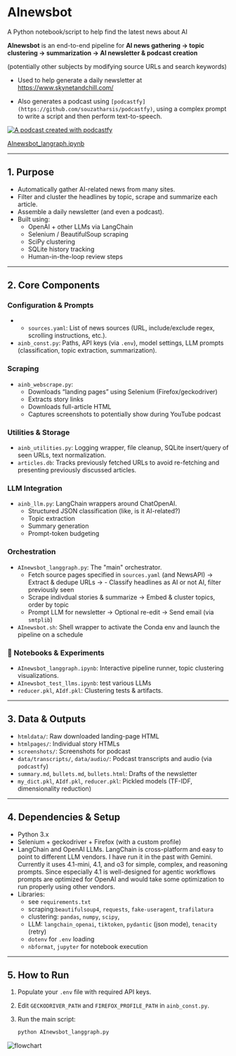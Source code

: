 # AInewsbot

A Python notebook/script to help find the latest news about AI

**AInewsbot** is an end-to-end pipeline for **AI news gathering → topic clustering → summarization → AI newsletter & podcast creation**

(potentially other subjects by modifying source URLs and search keywords)

- Used to help generate a daily newsletter at https://www.skynetandchill.com/

- Also generates a podcast using `[podcastfy](https://github.com/souzatharsis/podcastfy)`, using a complex prompt to write a script and then perform text-to-speech.

[![A podcast created with podcastfy](https://img.youtube.com/vi/Fl0xP1Io72k/0.jpg)](https://www.youtube.com/shorts/AOVOOZQthNU)

[AInewsbot_langraph.ipynb](https://github.com/druce/AInewsbot/blob/main/AInewsbot_langgraph.ipynb)

---

## 1. Purpose

- Automatically gather AI-related news from many sites.
- Filter and cluster the headlines by topic, scrape and summarize each article.
- Assemble a daily newsletter (and even a podcast).
- Built using:
  - OpenAI + other LLMs via LangChain
  - Selenium / BeautifulSoup scraping
  - SciPy clustering
  - SQLite history tracking
  - Human-in-the-loop review steps

---

## 2. Core Components

### Configuration & Prompts
- - `sources.yaml`: List of news sources (URL, include/exclude regex, scrolling instructions, etc.).
- `ainb_const.py`: Paths, API keys (via `.env`), model settings, LLM prompts (classification, topic extraction, summarization).

### Scraping
- `ainb_webscrape.py`:
  - Downloads “landing pages” using Selenium (Firefox/geckodriver)
  - Extracts story links
  - Downloads full-article HTML
  - Captures screenshots to potentially show during YouTube podcast

### Utilities & Storage
- `ainb_utilities.py`: Logging wrapper, file cleanup, SQLite insert/query of seen URLs, text normalization.
- `articles.db`: Tracks previously fetched URLs to avoid re-fetching and presenting previously discussed articles.

### LLM Integration
- `ainb_llm.py`: LangChain wrappers around ChatOpenAI.
  - Structured JSON classification (like, is it AI-related?)
  - Topic extraction
  - Summary generation
  - Prompt-token budgeting

### Orchestration
- `AInewsbot_langgraph.py`: The "main" orchestrator.
  - Fetch source pages specified in `sources.yaml` (and NewsAPI) → Extract & dedupe URLs → - Classify headlines as AI or not AI, filter previously seen
  - Scrape indivdual stories & summarize →  Embed & cluster topics, order by topic
  - Prompt LLM for newsletter → Optional re-edit → Send email (via `smtplib`)
- `AInewsbot.sh`: Shell wrapper to activate the Conda env and launch the pipeline on a schedule

### 🧪 Notebooks & Experiments
- `AInewsbot_langgraph.ipynb`: Interactive pipeline runner, topic clustering visualizations.
- `AInewsbot_test_llms.ipynb`: test various LLMs
- `reducer.pkl`, `AIdf.pkl`: Clustering tests & artifacts.

---

## 3. Data & Outputs

- `htmldata/`: Raw downloaded landing-page HTML
- `htmlpages/`: Individual story HTMLs
- `screenshots/`: Screenshots for podcast
- `data/transcripts/`, `data/audio/`: Podcast transcripts and audio (via `podcastfy`)
- `summary.md`, `bullets.md`, `bullets.html`: Drafts of the newsletter
- `my_dict.pkl`, `AIdf.pkl`, `reducer.pkl`: Pickled models (TF-IDF, dimensionality reduction)

---

## 4. Dependencies & Setup

- Python 3.x
- Selenium + geckodriver + Firefox (with a custom profile)
- LangChain and OpenAI LLMs. LangChain is cross-platform and easy to point to different LLM vendors. I have run it in the past with Gemini. Currently it uses 4.1-mini, 4.1, and o3 for simple, complex, and reasoning prompts. Since especially 4.1 is well-designed for agentic workflows prompts are optimized for OpenAI and would take some optimization to run properly using other vendors.
- Libraries:
	- see `requirements.txt`
	- scraping:`beautifulsoup4`, `requests`, `fake-useragent`, `trafilatura`
	- clustering: `pandas`, `numpy`, `scipy`,
	- LLM: `langchain_openai`, `tiktoken`, `pydantic` (json mode), `tenacity` (retry)
	- `dotenv` for `.env` loading
  - `nbformat`, `jupyter` for notebook execution

---

## 5. How to Run

1. Populate your `.env` file with required API keys.
2. Edit `GECKODRIVER_PATH` and `FIREFOX_PROFILE_PATH` in `ainb_const.py`.
3. Run the main script:

   ```bash
   python AInewsbot_langgraph.py

![flowchart](https://github.com/druce/AInewsbot/blob/main/graph.png?raw=true)

